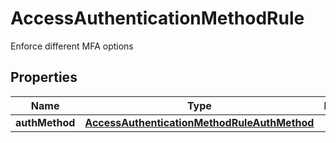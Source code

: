 

# AccessAuthenticationMethodRule

Enforce different MFA options

## Properties

| Name | Type | Description | Notes |
|------------ | ------------- | ------------- | -------------|
|**authMethod** | [**AccessAuthenticationMethodRuleAuthMethod**](AccessAuthenticationMethodRuleAuthMethod.md) |  |  |



